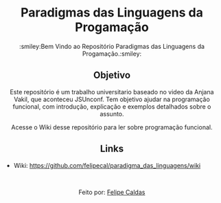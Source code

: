 <h1 align="center"> Paradigmas das Linguagens da Progamação</h1>
<p align="center">:smiley:Bem Vindo ao Repositório Paradigmas das Linguagens da Progamação.:smiley:</p>
<h2 align="center">Objetivo</h2>
<p align="center"> Este repositório é um trabalho universitario baseado no video da Anjana Vakil, que aconteceu JSUnconf. Tem objetivo ajudar na programação funcional, com introdução, explicação e exemplos detalhados sobre o assunto.</p>
<p align="center"> Acesse o Wiki desse repositório para ler sobre programação funcional.</p>
<h2 align="center">Links</h2>

* Wiki: https://github.com/felipecal/paradigma_das_linguagens/wiki<br>
<br>
<p align="center">Feito por: <a href="https://github.com/felipecal">Felipe Caldas</a></p>
